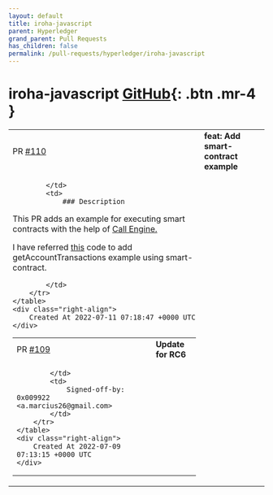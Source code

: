 ```yaml
---
layout: default
title: iroha-javascript
parent: Hyperledger
grand_parent: Pull Requests
has_children: false
permalink: /pull-requests/hyperledger/iroha-javascript
---
```


# iroha-javascript <span class="fs-3 right-align">[GitHub](https://github.com/hyperledger/iroha-javascript){: .btn .mr-4 }</span>


<div>
    <table>
        <tr>
            <td>
                PR <a href="https://github.com/hyperledger/iroha-javascript/pull/110" class=".btn">#110</a>
            </td>
            <td>
                <b>
                    feat: Add smart-contract example
                </b>
            </td>
        </tr>
        <tr>
            <td>
                
            </td>
            <td>
                ### Description
This PR adds an example for executing smart contracts with the help of [Call Engine.](https://iroha.readthedocs.io/en/develop/develop/api/commands.html#call-engine) 

I have referred [this](https://github.com/hyperledger/iroha/blob/main/example/burrow_integration/get_transactions.py) code to add getAccountTransactions example using smart-contract.

<!-- We must be able to understand the design of your change from this description. If we can't get a good idea of what the code will be doing from the description here, the pull request may be closed at the maintainers' discretion. -->
<!-- Keep in mind that the maintainer reviewing this PR may not be familiar with or have worked with the code here recently, so please walk us through the concepts. -->
            </td>
        </tr>
    </table>
    <div class="right-align">
        Created At 2022-07-11 07:18:47 +0000 UTC
    </div>
</div>

<div>
    <table>
        <tr>
            <td>
                PR <a href="https://github.com/hyperledger/iroha-javascript/pull/109" class=".btn">#109</a>
            </td>
            <td>
                <b>
                    Update for RC6
                </b>
            </td>
        </tr>
        <tr>
            <td>
                
            </td>
            <td>
                Signed-off-by: 0x009922 <a.marcius26@gmail.com>
            </td>
        </tr>
    </table>
    <div class="right-align">
        Created At 2022-07-09 07:13:15 +0000 UTC
    </div>
</div>

